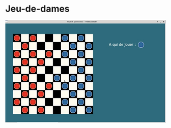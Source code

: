 # Jeu-de-dames

<div>
  <img src="https://github.com/Ghannoum99/Jeu-de-dames/blob/main/Projet_jeu_dame/chess-game.jpg">
</div>
